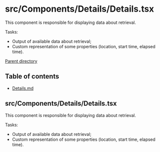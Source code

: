 # src/Components/Details/Details.tsx

This component is responsible for displaying data about retrieval.

Tasks:

* Output of available data about retrieval;
* Custom representation of some properties (location, start time, elapsed time).

[Parent directory](../__index__.md)


## Table of contents 
* [Details.md](#__autogen_15__)


## src/Components/Details/Details.tsx <a id="__autogen_15__"></a>

This component is responsible for displaying data about retrieval.

Tasks:

* Output of available data about retrieval;
* Custom representation of some properties (location, start time, elapsed time).
